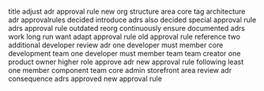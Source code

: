title adjust adr approval rule new org structure area core tag architecture adr approvalrules decided introduce adrs also decided special approval rule adrs approval rule outdated reorg continuously ensure documented adrs work long run want adapt approval rule old approval rule reference two additional developer review adr one developer must member core development team one developer must member team team creator one product owner higher role approve adr new approval rule following least one member component team core admin storefront area review adr consequence adrs approved new approval rule